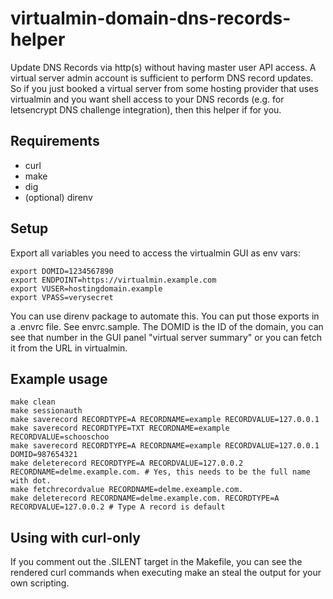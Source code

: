 # virtualmin-domain-dns-records-helper
Update DNS Records via http(s) without having master user API access. A virtual server admin account is sufficient to perform DNS record updates. So if you just booked a virtual server from some hosting provider that uses virtualmin and you want shell access to your DNS records (e.g. for letsencrypt DNS challenge integration), then this helper if for you.

## Requirements
* curl
* make
* dig
* (optional) direnv

## Setup
Export all variables you need to access the virtualmin GUI as env vars:

```
export DOMID=1234567890
export ENDPOINT=https://virtualmin.example.com
export VUSER=hostingdomain.example
export VPASS=verysecret
```

You can use direnv package to automate this. You can put those exports in a .envrc file. See envrc.sample.
The DOMID is the ID of the domain, you can see that number in the GUI panel "virtual server summary" or you can fetch it from the URL in virtualmin.

## Example usage
```
make clean
make sessionauth
make saverecord RECORDTYPE=A RECORDNAME=example RECORDVALUE=127.0.0.1
make saverecord RECORDTYPE=TXT RECORDNAME=example RECORDVALUE=schooschoo
make saverecord RECORDTYPE=A RECORDNAME=example RECORDVALUE=127.0.0.1 DOMID=987654321
make deleterecord RECORDTYPE=A RECORDVALUE=127.0.0.2 RECORDNAME=delme.example.com. # Yes, this needs to be the full name with dot.
make fetchrecordvalue RECORDNAME=delme.exeample.com.
make deleterecord RECORDNAME=delme.example.com. RECORDTYPE=A RECORDVALUE=127.0.0.2 # Type A record is default
```

## Using with curl-only
If you comment out the .SILENT target in the Makefile, you can see the rendered curl commands when executing make an steal the output for your own scripting.

